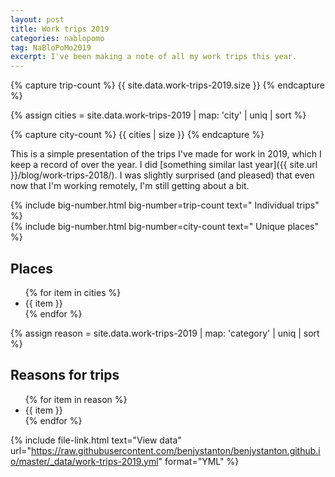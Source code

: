 ```yaml
---
layout: post
title: Work trips 2019
categories: nablopomo
tag: NaBloPoMo2019
excerpt: I've been making a note of all my work trips this year.
---
```


{% capture trip-count %}
{{ site.data.work-trips-2019.size }}
{% endcapture %}

{% assign cities = site.data.work-trips-2019 | map: 'city' | uniq | sort %}

{% capture city-count %}
{{ cities | size }}
{% endcapture %}

This is a simple presentation of the trips I've made for work in 2019, which I keep a record of over the year. I did [something similar last year]({{ site.url }}/blog/work-trips-2018/). I was slightly surprised (and pleased) that even now that I'm working remotely, I'm still getting about a bit.

<div class="flex-grid">
  <div class="flex-grid__col flex-grid__col--third margin-bottom--s">
    {%
        include big-number.html
        big-number=trip-count
        text=" Individual trips"
      %}
  </div>
  <div class="flex-grid__col flex-grid__col--third margin-bottom--s">
    {%
        include big-number.html
        big-number=city-count
        text=" Unique places"
      %}
  </div>
</div>

<h2 class="margin-top--s">Places</h2>

<ul>
  {% for item in cities %}
  <li>{{ item }}</li>
  {% endfor %}
</ul>

{% assign reason = site.data.work-trips-2019 | map: 'category' | uniq | sort  %}

## Reasons for trips

<ul>
  {% for item in reason %}
  <li>{{ item }}</li>
  {% endfor %}
</ul>

{%
  include file-link.html
  text="View data"
  url="https://raw.githubusercontent.com/benjystanton/benjystanton.github.io/master/_data/work-trips-2019.yml"
  format="YML"
%}